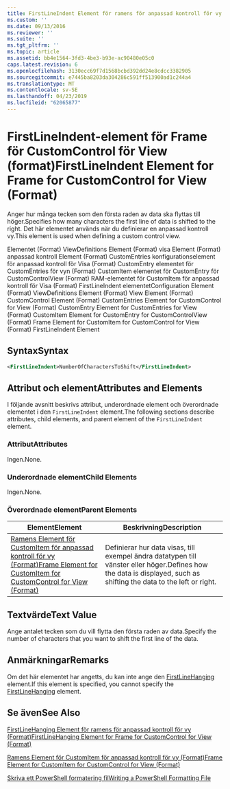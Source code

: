 ```yaml
---
title: FirstLineIndent Element för ramens för anpassad kontroll för vy (Format) | Microsoft Docs
ms.custom: ''
ms.date: 09/13/2016
ms.reviewer: ''
ms.suite: ''
ms.tgt_pltfrm: ''
ms.topic: article
ms.assetid: bb4e1564-3fd3-4be3-b93e-ac90480e05c0
caps.latest.revision: 6
ms.openlocfilehash: 3130ecc69f7d1568bcbd392dd24e8cdcc3382905
ms.sourcegitcommit: e7445ba8203da304286c591ff513900ad1c244a4
ms.translationtype: MT
ms.contentlocale: sv-SE
ms.lasthandoff: 04/23/2019
ms.locfileid: "62065877"
---
```

# <a name="firstlineindent-element-for-frame-for-customcontrol-for-view-format"></a><span data-ttu-id="bfe50-102">FirstLineIndent-element för Frame för CustomControl för View (format)</span><span class="sxs-lookup"><span data-stu-id="bfe50-102">FirstLineIndent Element for Frame for CustomControl for View (Format)</span></span>

<span data-ttu-id="bfe50-103">Anger hur många tecken som den första raden av data ska flyttas till höger.</span><span class="sxs-lookup"><span data-stu-id="bfe50-103">Specifies how many characters the first line of data is shifted to the right.</span></span> <span data-ttu-id="bfe50-104">Det här elementet används när du definierar en anpassad kontroll vy.</span><span class="sxs-lookup"><span data-stu-id="bfe50-104">This element is used when defining a custom control view.</span></span>

<span data-ttu-id="bfe50-105">Elementet (Format) ViewDefinitions Element (Format) visa Element (Format) anpassad kontroll Element (Format) CustomEntries konfigurationselement för anpassad kontroll för Visa (Format) CustomEntry elementet för CustomEntries för vyn (Format) CustomItem elementet för CustomEntry för CustomControlView (Format) RAM-elementet för CustomItem för anpassad kontroll för Visa (Format) FirstLineIndent elementet</span><span class="sxs-lookup"><span data-stu-id="bfe50-105">Configuration Element (Format) ViewDefinitions Element (Format) View Element (Format) CustomControl Element (Format) CustomEntries Element for CustomControl for View (Format) CustomEntry Element for CustomEntries for View (Format) CustomItem Element for CustomEntry for CustomControlView (Format) Frame Element for CustomItem for CustomControl for View (Format) FirstLineIndent Element</span></span>

## <a name="syntax"></a><span data-ttu-id="bfe50-106">Syntax</span><span class="sxs-lookup"><span data-stu-id="bfe50-106">Syntax</span></span>

```xml
<FirstLineIndent>NumberOfCharactersToShift</FirstLineIndent>
```

## <a name="attributes-and-elements"></a><span data-ttu-id="bfe50-107">Attribut och element</span><span class="sxs-lookup"><span data-stu-id="bfe50-107">Attributes and Elements</span></span>

<span data-ttu-id="bfe50-108">I följande avsnitt beskrivs attribut, underordnade element och överordnade elementet i den `FirstLineIndent` element.</span><span class="sxs-lookup"><span data-stu-id="bfe50-108">The following sections describe attributes, child elements, and parent element of the `FirstLineIndent` element.</span></span>

### <a name="attributes"></a><span data-ttu-id="bfe50-109">Attribut</span><span class="sxs-lookup"><span data-stu-id="bfe50-109">Attributes</span></span>

<span data-ttu-id="bfe50-110">Ingen.</span><span class="sxs-lookup"><span data-stu-id="bfe50-110">None.</span></span>

### <a name="child-elements"></a><span data-ttu-id="bfe50-111">Underordnade element</span><span class="sxs-lookup"><span data-stu-id="bfe50-111">Child Elements</span></span>

<span data-ttu-id="bfe50-112">Ingen.</span><span class="sxs-lookup"><span data-stu-id="bfe50-112">None.</span></span>

### <a name="parent-elements"></a><span data-ttu-id="bfe50-113">Överordnade element</span><span class="sxs-lookup"><span data-stu-id="bfe50-113">Parent Elements</span></span>

|<span data-ttu-id="bfe50-114">Element</span><span class="sxs-lookup"><span data-stu-id="bfe50-114">Element</span></span>|<span data-ttu-id="bfe50-115">Beskrivning</span><span class="sxs-lookup"><span data-stu-id="bfe50-115">Description</span></span>|
|-------------|-----------------|
|[<span data-ttu-id="bfe50-116">Ramens Element för CustomItem för anpassad kontroll för vy (Format)</span><span class="sxs-lookup"><span data-stu-id="bfe50-116">Frame Element for CustomItem for CustomControl for View (Format)</span></span>](./frame-element-for-customitem-for-customcontrol-for-view-format.md)|<span data-ttu-id="bfe50-117">Definierar hur data visas, till exempel ändra datatypen till vänster eller höger.</span><span class="sxs-lookup"><span data-stu-id="bfe50-117">Defines how the data is displayed, such as shifting the data to the left or right.</span></span>|

## <a name="text-value"></a><span data-ttu-id="bfe50-118">Textvärde</span><span class="sxs-lookup"><span data-stu-id="bfe50-118">Text Value</span></span>

<span data-ttu-id="bfe50-119">Ange antalet tecken som du vill flytta den första raden av data.</span><span class="sxs-lookup"><span data-stu-id="bfe50-119">Specify the number of characters that you want to shift the first line of the data.</span></span>

## <a name="remarks"></a><span data-ttu-id="bfe50-120">Anmärkningar</span><span class="sxs-lookup"><span data-stu-id="bfe50-120">Remarks</span></span>

<span data-ttu-id="bfe50-121">Om det här elementet har angetts, du kan inte ange den [FirstLineHanging](./firstlinehanging-element-for-frame-for-customcontrol-for-view-format.md) element.</span><span class="sxs-lookup"><span data-stu-id="bfe50-121">If this element is specified, you cannot specify the [FirstLineHanging](./firstlinehanging-element-for-frame-for-customcontrol-for-view-format.md) element.</span></span>

## <a name="see-also"></a><span data-ttu-id="bfe50-122">Se även</span><span class="sxs-lookup"><span data-stu-id="bfe50-122">See Also</span></span>

[<span data-ttu-id="bfe50-123">FirstLineHanging Element för ramens för anpassad kontroll för vy (Format)</span><span class="sxs-lookup"><span data-stu-id="bfe50-123">FirstLineHanging Element for Frame for CustomControl for View (Format)</span></span>](./firstlinehanging-element-for-frame-for-customcontrol-for-view-format.md)

[<span data-ttu-id="bfe50-124">Ramens Element för CustomItem för anpassad kontroll för vy (Format)</span><span class="sxs-lookup"><span data-stu-id="bfe50-124">Frame Element for CustomItem for CustomControl for View (Format)</span></span>](./frame-element-for-customitem-for-customcontrol-for-view-format.md)

[<span data-ttu-id="bfe50-125">Skriva ett PowerShell formatering fil</span><span class="sxs-lookup"><span data-stu-id="bfe50-125">Writing a PowerShell Formatting File</span></span>](./writing-a-powershell-formatting-file.md)
